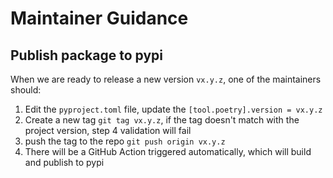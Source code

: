 # Maintainer Guidance

## Publish package to pypi
When we are ready to release a new version `vx.y.z`, one of the maintainers should:
1. Edit the `pyproject.toml` file, update the `[tool.poetry].version = vx.y.z`
2. Create a new tag `git tag vx.y.z`, if the tag doesn't match with the project version, step 4 validation will fail  
3. push the tag to the repo `git push origin vx.y.z`
4. There will be a GitHub Action triggered automatically, which will build and publish to pypi